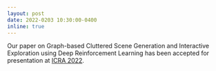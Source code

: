 ```yaml
---
layout: post
date: 2022-0203 10:30:00-0400
inline: true
---
```


Our paper on Graph-based Cluttered Scene Generation and Interactive Exploration using Deep Reinforcement Learning has been accepted for presentation at <a href="https://www.icra2022.org/" target="blank">ICRA 2022</a>.
